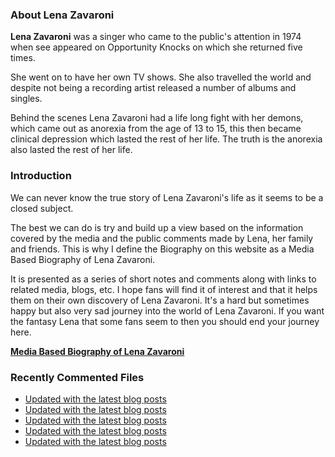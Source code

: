 ### About Lena Zavaroni

<p><strong>Lena Zavaroni</strong> was a singer who came to the public's attention in 1974 when see appeared on Opportunity Knocks on which she returned five times.</p>

<p>She went on to have her own TV shows. She also travelled the world and despite not being a recording artist released a number of albums and singles.</p>

<p>Behind the scenes Lena Zavaroni had a life long fight with her demons, which came out as anorexia from the age of 13 to 15, this then became clinical depression which lasted the rest of her life. The truth is the anorexia also lasted the rest of her life.</p>

### Introduction

<p>We can never know the true story of Lena Zavaroni's life as it seems to be a closed subject.</p>

<p>The best we can do is try and build up a view based on the information covered by the media and the public comments made by Lena, her family and friends. This is why I define the Biography on this website as a Media Based Biography of Lena Zavaroni.</p>

<p>It is presented as a series of short notes and comments along with links to related media, blogs, etc. I hope fans will find it of interest and that it helps them on their own discovery of Lena Zavaroni. It's a hard but sometimes happy but also very sad journey into the world of Lena Zavaroni. If you want the fantasy Lena that some fans seem to then you should end your journey here.</p>

<a href="https://fanzoflenazavaroni.github.io/biography/lena-zavaroni/"><strong>Media Based Biography of Lena Zavaroni</strong></a>

### Recently Commented Files

<!-- BLOG-POST-LIST:START -->
- [Updated with the latest blog posts](https://github.com/FanzOfLenaZavaroni/fanzoflenazavaroni.github.io/commit/89cd1627b52b6b93dc59b29b3714bdc0f8ff733e)
- [Updated with the latest blog posts](https://github.com/FanzOfLenaZavaroni/fanzoflenazavaroni.github.io/commit/1ab8b603eafd828333869c16346cd3a8221f7e7e)
- [Updated with the latest blog posts](https://github.com/FanzOfLenaZavaroni/fanzoflenazavaroni.github.io/commit/6133504eb45ac0d4aa2c628af69745209e92a40e)
- [Updated with the latest blog posts](https://github.com/FanzOfLenaZavaroni/fanzoflenazavaroni.github.io/commit/795328da4d00b462a69dd110d5c49e108fa15a6c)
- [Updated with the latest blog posts](https://github.com/FanzOfLenaZavaroni/fanzoflenazavaroni.github.io/commit/022cc53155a1e93efd8e69420c974dd739184089)
<!-- BLOG-POST-LIST:END -->
